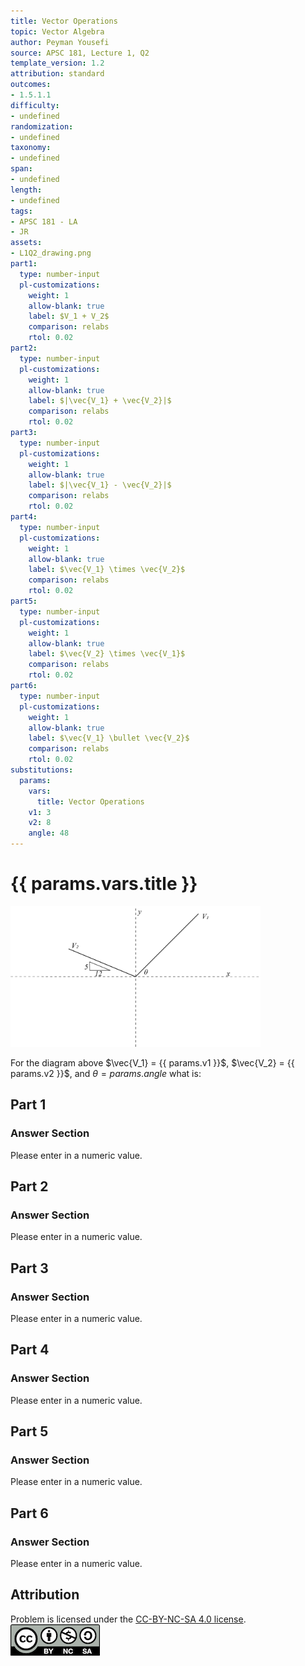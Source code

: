 ```yaml
---
title: Vector Operations
topic: Vector Algebra
author: Peyman Yousefi
source: APSC 181, Lecture 1, Q2
template_version: 1.2
attribution: standard
outcomes:
- 1.5.1.1
difficulty:
- undefined
randomization:
- undefined
taxonomy:
- undefined
span:
- undefined
length:
- undefined
tags:
- APSC 181 - LA
- JR
assets:
- L1Q2_drawing.png
part1:
  type: number-input
  pl-customizations:
    weight: 1
    allow-blank: true
    label: $V_1 + V_2$
    comparison: relabs
    rtol: 0.02
part2:
  type: number-input
  pl-customizations:
    weight: 1
    allow-blank: true
    label: $|\vec{V_1} + \vec{V_2}|$
    comparison: relabs
    rtol: 0.02
part3:
  type: number-input
  pl-customizations:
    weight: 1
    allow-blank: true
    label: $|\vec{V_1} - \vec{V_2}|$
    comparison: relabs
    rtol: 0.02
part4:
  type: number-input
  pl-customizations:
    weight: 1
    allow-blank: true
    label: $\vec{V_1} \times \vec{V_2}$
    comparison: relabs
    rtol: 0.02
part5:
  type: number-input
  pl-customizations:
    weight: 1
    allow-blank: true
    label: $\vec{V_2} \times \vec{V_1}$
    comparison: relabs
    rtol: 0.02
part6:
  type: number-input
  pl-customizations:
    weight: 1
    allow-blank: true
    label: $\vec{V_1} \bullet \vec{V_2}$
    comparison: relabs
    rtol: 0.02
substitutions:
  params:
    vars:
      title: Vector Operations
    v1: 3
    v2: 8
    angle: 48
---
```

# {{ params.vars.title }}
<img src="L1Q2_drawing.png" width=400>

For the diagram above $\vec{V_1} = {{ params.v1 }}$, $\vec{V_2} = {{ params.v2 }}$, and $\theta = {{ params.angle }}$ what is:

## Part 1

### Answer Section

Please enter in a numeric value.

## Part 2

### Answer Section

Please enter in a numeric value.

## Part 3

### Answer Section

Please enter in a numeric value.

## Part 4

### Answer Section

Please enter in a numeric value.

## Part 5

### Answer Section

Please enter in a numeric value.

## Part 6

### Answer Section

Please enter in a numeric value.

## Attribution

Problem is licensed under the [CC-BY-NC-SA 4.0 license](https://creativecommons.org/licenses/by-nc-sa/4.0/).<br> ![The Creative Commons 4.0 license requiring attribution-BY, non-commercial-NC, and share-alike-SA license.](https://raw.githubusercontent.com/firasm/bits/master/by-nc-sa.png)
